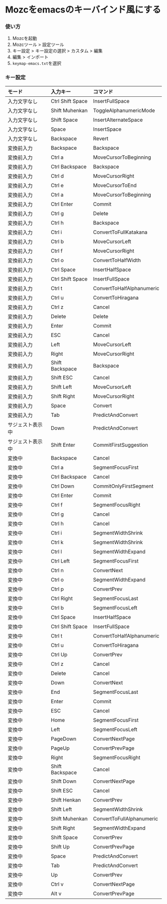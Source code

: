 # Mozcをemacsのキーバインド風にする

### 使い方
1. Mozcを起動
2. Mozcツール > 設定ツール
3. キー設定 > キー設定の選択 > カスタム > 編集
4. 編集 > インポート
5. `keymap-emacs.txt`を選択

### キー設定
|モード|入力キー|コマンド|
|:-----------|:------------|:-------------|
|入力文字なし|Ctrl Shift Space|InsertFullSpace|
|入力文字なし|Shift Muhenkan|	ToggleAlphanumericMode|
|入力文字なし|	Shift Space|	InsertAlternateSpace|
|入力文字なし|	Space|	InsertSpace|
|入力文字なし|	Backspace|	Revert|
|変換前入力|	Backspace|	Backspace|
|変換前入力|	Ctrl a|	MoveCursorToBeginning|
|変換前入力|	Ctrl Backspace|	Backspace|
|変換前入力|	Ctrl d|	MoveCursorRight|
|変換前入力|	Ctrl e|	MoveCursorToEnd|
|変換前入力|	Ctrl a|	MoveCursorToBeginning|
|変換前入力|	Ctrl Enter|	Commit|
|変換前入力|	Ctrl g|	Delete|
|変換前入力|	Ctrl h|	Backspace|
|変換前入力|	Ctrl i|	ConvertToFullKatakana|
|変換前入力|	Ctrl b|	MoveCursorLeft|
|変換前入力|	Ctrl f|	MoveCursorRight|
|変換前入力|	Ctrl o|	ConvertToHalfWidth|
|変換前入力|	Ctrl Space|	InsertHalfSpace|
|変換前入力|	Ctrl Shift Space|	InsertFullSpace|
|変換前入力|	Ctrl t|	ConvertToHalfAlphanumeric|
|変換前入力|	Ctrl u|	ConvertToHiragana|
|変換前入力|	Ctrl z|	Cancel|
|変換前入力|	Delete|	Delete|
|変換前入力|	Enter|	Commit|
|変換前入力|	ESC|	Cancel|
|変換前入力|	Left|	MoveCursorLeft|
|変換前入力|	Right|	MoveCursorRight|
|変換前入力|	Shift Backspace|	Backspace|
|変換前入力|	Shift ESC|	Cancel|
|変換前入力|	Shift Left|	MoveCursorLeft|
|変換前入力|	Shift Right|	MoveCursorRight|
|変換前入力|	Space|	Convert|
|変換前入力|	Tab|	PredictAndConvert|
|サジェスト表示中|	Down|	PredictAndConvert|
|サジェスト表示中|	Shift Enter|	CommitFirstSuggestion|
|変換中|	Backspace|	Cancel|
|変換中|	Ctrl a|	SegmentFocusFirst|
|変換中|	Ctrl Backspace|	Cancel|
|変換中|	Ctrl Down|	CommitOnlyFirstSegment|
|変換中|	Ctrl Enter|	Commit|
|変換中|	Ctrl f|	SegmentFocusRight|
|変換中|	Ctrl g|	Cancel|
|変換中|	Ctrl h|	Cancel|
|変換中|	Ctrl i|	SegmentWidthShrink|
|変換中|	Ctrl k|	SegmentWidthShrink|
|変換中|	Ctrl l|	SegmentWidthExpand|
|変換中|	Ctrl Left|	SegmentFocusFirst|
|変換中|	Ctrl n|	ConvertNext|
|変換中|	Ctrl o|	SegmentWidthExpand|
|変換中|	Ctrl p|	ConvertPrev|
|変換中|	Ctrl Right|	SegmentFocusLast|
|変換中|	Ctrl b|	SegmentFocusLeft|
|変換中|	Ctrl Space|	InsertHalfSpace|
|変換中|	Ctrl Shift Space|	InsertFullSpace|
|変換中|	Ctrl t|	ConvertToHalfAlphanumeric|
|変換中|	Ctrl u|	ConvertToHiragana|
|変換中|	Ctrl Up|	ConvertPrev|
|変換中|	Ctrl z|	Cancel|
|変換中|	Delete|	Cancel|
|変換中|	Down|	ConvertNext|
|変換中|	End|	SegmentFocusLast|
|変換中|	Enter|	Commit|
|変換中|	ESC|	Cancel|
|変換中|	Home|	SegmentFocusFirst|
|変換中|	Left|	SegmentFocusLeft|
|変換中|	PageDown|	ConvertNextPage|
|変換中|	PageUp|	ConvertPrevPage|
|変換中|	Right|	SegmentFocusRight|
|変換中|	Shift Backspace|	Cancel|
|変換中|	Shift Down|	ConvertNextPage|
|変換中|	Shift ESC|	Cancel|
|変換中|	Shift Henkan|	ConvertPrev|
|変換中|	Shift Left|	SegmentWidthShrink|
|変換中|	Shift Muhenkan|	ConvertToFullAlphanumeric|
|変換中|	Shift Right|	SegmentWidthExpand|
|変換中|	Shift Space|	ConvertPrev|
|変換中|	Shift Up|	ConvertPrevPage|
|変換中|	Space|	PredictAndConvert|
|変換中|	Tab|	PredictAndConvert|
|変換中|	Up|	ConvertPrev|
|変換中|	Ctrl v|	ConvertNextPage|
|変換中|	Alt v|	ConvertPrevPage|

